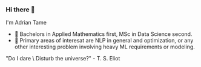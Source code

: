 ### Hi there 👋

I'm Adrian Tame

- 🔭 Bachelors in Applied Mathematics first, MSc in Data Science second. 
- 👯  Primary areas of interesat are NLP in general and optimization, or any other interesting problem involving heavy ML requirements or modeling.

"Do I dare \ Disturb the universe?" - T. S. Eliot
